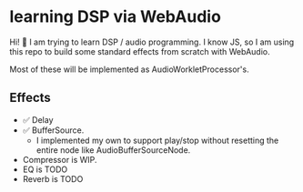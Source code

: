 # learning DSP via WebAudio

Hi! :wave: I am trying to learn DSP / audio programming. I know JS, so I am using this repo to build some standard effects from scratch with WebAudio.

Most of these will be implemented as AudioWorkletProcessor's. 

## Effects

- :white_check_mark: Delay
- :white_check_mark: BufferSource.
  - I implemented my own to support play/stop without resetting the entire node like AudioBufferSourceNode.
- Compressor is WIP.
- EQ is TODO
- Reverb is TODO
